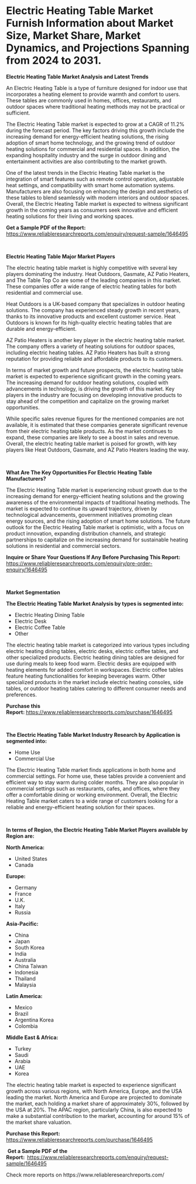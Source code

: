 <p><h1>Electric Heating Table Market Furnish Information about Market Size, Market Share, Market Dynamics, and Projections Spanning from 2024 to 2031.</h1></p><p><strong>Electric Heating Table Market Analysis and Latest Trends</strong></p>
<p><p>An Electric Heating Table is a type of furniture designed for indoor use that incorporates a heating element to provide warmth and comfort to users. These tables are commonly used in homes, offices, restaurants, and outdoor spaces where traditional heating methods may not be practical or sufficient.</p><p>The Electric Heating Table market is expected to grow at a CAGR of 11.2% during the forecast period. The key factors driving this growth include the increasing demand for energy-efficient heating solutions, the rising adoption of smart home technology, and the growing trend of outdoor heating solutions for commercial and residential spaces. In addition, the expanding hospitality industry and the surge in outdoor dining and entertainment activities are also contributing to the market growth.</p><p>One of the latest trends in the Electric Heating Table market is the integration of smart features such as remote control operation, adjustable heat settings, and compatibility with smart home automation systems. Manufacturers are also focusing on enhancing the design and aesthetics of these tables to blend seamlessly with modern interiors and outdoor spaces. Overall, the Electric Heating Table market is expected to witness significant growth in the coming years as consumers seek innovative and efficient heating solutions for their living and working spaces.</p></p>
<p><strong>Get a Sample PDF of the Report:&nbsp;</strong> <a href="https://www.reliableresearchreports.com/enquiry/request-sample/1646495">https://www.reliableresearchreports.com/enquiry/request-sample/1646495</a></p>
<p>&nbsp;</p>
<p><strong>Electric Heating Table Major Market Players</strong></p>
<p><p>The electric heating table market is highly competitive with several key players dominating the industry. Heat Outdoors, Gasmate, AZ Patio Heaters, and The Table Top Co are some of the leading companies in this market. These companies offer a wide range of electric heating tables for both residential and commercial use.</p><p>Heat Outdoors is a UK-based company that specializes in outdoor heating solutions. The company has experienced steady growth in recent years, thanks to its innovative products and excellent customer service. Heat Outdoors is known for its high-quality electric heating tables that are durable and energy-efficient.</p><p>AZ Patio Heaters is another key player in the electric heating table market. The company offers a variety of heating solutions for outdoor spaces, including electric heating tables. AZ Patio Heaters has built a strong reputation for providing reliable and affordable products to its customers.</p><p>In terms of market growth and future prospects, the electric heating table market is expected to experience significant growth in the coming years. The increasing demand for outdoor heating solutions, coupled with advancements in technology, is driving the growth of this market. Key players in the industry are focusing on developing innovative products to stay ahead of the competition and capitalize on the growing market opportunities.</p><p>While specific sales revenue figures for the mentioned companies are not available, it is estimated that these companies generate significant revenue from their electric heating table products. As the market continues to expand, these companies are likely to see a boost in sales and revenue. Overall, the electric heating table market is poised for growth, with key players like Heat Outdoors, Gasmate, and AZ Patio Heaters leading the way.</p></p>
<p>&nbsp;</p>
<p><strong>What Are The Key Opportunities For Electric Heating Table Manufacturers?</strong></p>
<p><p>The Electric Heating Table market is experiencing robust growth due to the increasing demand for energy-efficient heating solutions and the growing awareness of the environmental impacts of traditional heating methods. The market is expected to continue its upward trajectory, driven by technological advancements, government initiatives promoting clean energy sources, and the rising adoption of smart home solutions. The future outlook for the Electric Heating Table market is optimistic, with a focus on product innovation, expanding distribution channels, and strategic partnerships to capitalize on the increasing demand for sustainable heating solutions in residential and commercial sectors.</p></p>
<p><strong>Inquire or Share Your Questions If Any Before Purchasing This Report:</strong> <a href="https://www.reliableresearchreports.com/enquiry/pre-order-enquiry/1646495">https://www.reliableresearchreports.com/enquiry/pre-order-enquiry/1646495</a></p>
<p>&nbsp;</p>
<p><strong>Market Segmentation</strong></p>
<p><strong>The Electric Heating Table Market Analysis by types is segmented into:</strong></p>
<p><ul><li>Electric Heating Dining Table</li><li>Electric Desk</li><li>Electric Coffee Table</li><li>Other</li></ul></p>
<p><p>The electric heating table market is categorized into various types including electric heating dining tables, electric desks, electric coffee tables, and other specialized products. Electric heating dining tables are designed for use during meals to keep food warm. Electric desks are equipped with heating elements for added comfort in workspaces. Electric coffee tables feature heating functionalities for keeping beverages warm. Other specialized products in the market include electric heating consoles, side tables, or outdoor heating tables catering to different consumer needs and preferences.</p></p>
<p><strong>Purchase this Report:&nbsp;</strong><a href="https://www.reliableresearchreports.com/purchase/1646495">https://www.reliableresearchreports.com/purchase/1646495</a></p>
<p>&nbsp;</p>
<p><strong>The Electric Heating Table Market Industry Research by Application is segmented into:</strong></p>
<p><ul><li>Home Use</li><li>Commercial Use</li></ul></p>
<p><p>The Electric Heating Table market finds applications in both home and commercial settings. For home use, these tables provide a convenient and efficient way to stay warm during colder months. They are also popular in commercial settings such as restaurants, cafes, and offices, where they offer a comfortable dining or working environment. Overall, the Electric Heating Table market caters to a wide range of customers looking for a reliable and energy-efficient heating solution for their spaces.</p></p>
<p>&nbsp;</p>
<p><strong>In terms of Region, the Electric Heating Table Market Players available by Region are:</strong></p>
<p>
    <p> <strong> North America: </strong>
        <ul>
            <li>United States</li>
            <li>Canada</li>
        </ul>
        </p> 
    <p> <strong> Europe: </strong>
        <ul>
            <li>Germany</li>
            <li>France</li>
            <li>U.K.</li>
            <li>Italy</li>
            <li>Russia</li>
        </ul>
        </p> 
    <p> <strong> Asia-Pacific: </strong>
        <ul>
            <li>China</li>
            <li>Japan</li>
            <li>South Korea</li>
            <li>India</li>
            <li>Australia</li>
            <li>China Taiwan</li>
            <li>Indonesia</li>
            <li>Thailand</li>
            <li>Malaysia</li>
        </ul>
        </p> 
    <p> <strong> Latin America: </strong>
        <ul>
            <li>Mexico</li>
            <li>Brazil</li>
            <li>Argentina Korea</li>
            <li>Colombia</li>
        </ul>
        </p> 
    <p> <strong> Middle East & Africa: </strong>
        <ul>
            <li>Turkey</li>
            <li>Saudi</li>
            <li>Arabia</li>
            <li>UAE</li>
            <li>Korea</li>
        </ul>
    </p>
    </p>
<p><p>The electric heating table market is expected to experience significant growth across various regions, with North America, Europe, and the USA leading the market. North America and Europe are projected to dominate the market, each holding a market share of approximately 30%, followed by the USA at 20%. The APAC region, particularly China, is also expected to make a substantial contribution to the market, accounting for around 15% of the market share valuation.</p></p>
<p><strong>Purchase this Report: </strong><a href="https://www.reliableresearchreports.com/purchase/1646495">https://www.reliableresearchreports.com/purchase/1646495</a></p>
<p>&nbsp;<strong>Get a Sample PDF of the Report:&nbsp;&nbsp;</strong><a href="https://www.reliableresearchreports.com/enquiry/request-sample/1646495">https://www.reliableresearchreports.com/enquiry/request-sample/1646495</a></p>
<p><strong></strong></p>
<p>Check more reports on https://www.reliableresearchreports.com/</p>